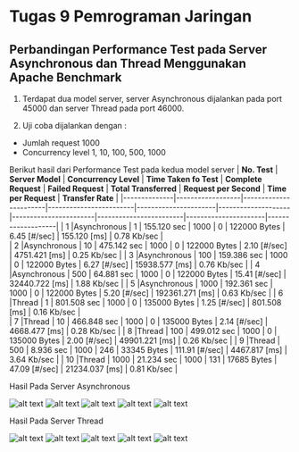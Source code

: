 # Tugas 9 Pemrograman Jaringan
## Perbandingan Performance Test pada Server Asynchronous dan Thread Menggunakan Apache Benchmark

1. Terdapat dua model server, server Asynchronous dijalankan pada port 45000 dan server Thread pada port 46000.

2. Uji coba dijalankan dengan :
* Jumlah request 1000
* Concurrency level 1, 10, 100, 500, 1000

Berikut hasil dari Performance Test pada kedua model server
| __No. Test__ | __Server Model__ | __Concurrency Level__ | __Time Taken fo Test__ | __Complete Request__ | __Failed Request__ | __Total Transferred__ | __Request per Second__ | __Time per Request__ | __Transfer Rate__ |
|--------------|------------------|-----------------------|------------------------|----------------------|--------------------|-----------------------|------------------------|----------------------|-------------------|
| 1            |Asynchronous      | 1                     | 155.120 sec            | 1000                 | 0                  | 122000 Bytes          | 6.45 [#/sec]           | 155.120 [ms]         | 0.78 Kb/sec       |     
| 2            |Asynchronous      | 10                    | 475.142 sec            | 1000                 | 0                  | 122000 Bytes          | 2.10 [#/sec]           | 4751.421 [ms]        | 0.25 Kb/sec       |
| 3            |Asynchronous      | 100                   | 159.386 sec            | 1000                 | 0                  | 122000 Bytes          | 6.27 [#/sec]           | 15938.577 [ms]       | 0.76 Kb/sec       |
| 4            |Asynchronous      | 500                   | 64.881 sec             | 1000                 | 0                  | 122000 Bytes          | 15.41 [#/sec]          | 32440.722 [ms]       | 1.88 Kb/sec       |
| 5            |Asynchronous      | 1000                  | 192.361 sec            | 1000                 | 0                  | 122000 Bytes          | 5.20 [#/sec]           | 192361.271 [ms]      | 0.63 Kb/sec       |
| 6            |Thread            | 1                     | 801.508 sec            | 1000                 | 0                  | 135000 Bytes          | 1.25 [#/sec]           | 801.508 [ms]         | 0.16 Kb/sec       |     
| 7            |Thread            | 10                    | 466.848 sec            | 1000                 | 0                  | 135000 Bytes          | 2.14 [#/sec]           | 4668.477 [ms]        | 0.28 Kb/sec       |
| 8            |Thread            | 100                   | 499.012 sec            | 1000                 | 0                  | 135000 Bytes          | 2.00 [#/sec]           | 49901.221 [ms]       | 0.26 Kb/sec       |
| 9            |Thread            | 500                   | 8.936 sec              | 1000                 | 246                | 33345 Bytes           | 111.91 [#/sec]         | 4467.817 [ms]        | 3.64 Kb/sec       |
| 10           |Thread            | 1000                  | 21.234 sec             | 1000                 | 131                | 17685 Bytes           | 47.09 [#/sec]          | 21234.037 [ms]       | 0.81 Kb/sec       |


Hasil Pada Server Asynchronous

![alt text](https://github.com/jalerdio/PROGJAR_05111740000173/blob/master/Tugas9/Results/async_1000-1.png)
![alt text](https://github.com/jalerdio/PROGJAR_05111740000173/blob/master/Tugas9/Results/async_1000-10.png)
![alt text](https://github.com/jalerdio/PROGJAR_05111740000173/blob/master/Tugas9/Results/async_1000-100.png)
![alt text](https://github.com/jalerdio/PROGJAR_05111740000173/blob/master/Tugas9/Results/async_1000-500.png)
![alt text](https://github.com/jalerdio/PROGJAR_05111740000173/blob/master/Tugas9/Results/async_1000-1000.png)


Hasil Pada Server Thread

![alt text](https://github.com/jalerdio/PROGJAR_05111740000173/blob/master/Tugas9/Results/thread_1000-1.png)
![alt text](https://github.com/jalerdio/PROGJAR_05111740000173/blob/master/Tugas9/Results/thread_1000-10.png)
![alt text](https://github.com/jalerdio/PROGJAR_05111740000173/blob/master/Tugas9/Results/thread_1000-100.png)
![alt text](https://github.com/jalerdio/PROGJAR_05111740000173/blob/master/Tugas9/Results/thread_1000-500.png)
![alt text](https://github.com/jalerdio/PROGJAR_05111740000173/blob/master/Tugas9/Results/thread_1000-1000.png)
